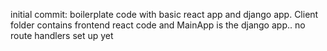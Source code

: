 initial commit: boilerplate code with basic react app and django app. Client folder contains frontend react code and MainApp is the django app.. no route handlers set up yet